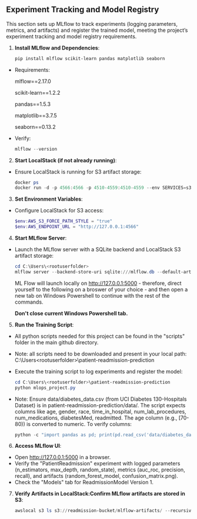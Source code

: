 ## Experiment Tracking and Model Registry

This section sets up MLflow to track experiments (logging parameters, metrics, and artifacts) and register the trained model, meeting the project’s experiment tracking and model registry requirements.

1. **Install MLflow and Dependencies**:
   ```powershell
   pip install mlflow scikit-learn pandas matplotlib seaborn
   ```
- Requirements:
  
  mlflow==2.17.0
  
  scikit-learn==1.2.2
  
  pandas==1.5.3
  
  matplotlib==3.7.5
  
  seaborn==0.13.2

- Verify:
  ```powershell
  mlflow --version
  ```

2. **Start LocalStack (if not already running)**:

- Ensure LocalStack is running for S3 artifact storage:
   ```powershell
   docker ps
   docker run -d -p 4566:4566 -p 4510-4559:4510-4559 --env SERVICES=s3,sns --env HOSTNAME_EXTERNAL=localhost --env S3_PATH_STYLE=1 localstack/localstack
   ```

3. **Set Environment Variables**:

- Configure LocalStack for S3 access:
   ```powershell
   $env:AWS_S3_FORCE_PATH_STYLE = "true"
   $env:AWS_ENDPOINT_URL = "http://127.0.0.1:4566"
   ```


4. **Start MLflow Server**:

- Launch the MLflow server with a SQLite backend and LocalStack S3 artifact storage:
   ```powershell
   cd C:\Users\<rootuserfolder>
   mlflow server --backend-store-uri sqlite:///mlflow.db --default-artifact-root s3://readmission-bucket/mlflow-artifacts --host 127.0.0.1 --port 5000
   ```
  ML Flow will launch locally on http://127.0.0.1:5000 - therefore, direct yourself to the following on a broswer of your choice - and then open a new tab on Windows Powershell to continue with the rest of the commands.

  **Don't close current Windows Powershell tab.**

5. **Run the Training Script**:

- All python scripts needed for this project can be found in the "scripts" folder in the main github directory.
- Note: all scripts need to be downloaded and present in your local path: C:\Users\<rootuserfolder>\patient-readmission-prediction
- Execute the training script to log experiments and register the model:
   ```powershell
   cd C:\Users\<rootuserfolder>\patient-readmission-prediction
   python mlops_project.py
   ```

- Note: Ensure data/diabetes_data.csv (from UCI Diabetes 130-Hospitals Dataset) is in patient-readmission-prediction/data/. The script expects columns like age, gender, race, time_in_hospital, num_lab_procedures, num_medications, diabetesMed, readmitted. The age column (e.g., [70-80)) is converted to numeric. To verify columns:
  ```powershell
  python -c "import pandas as pd; print(pd.read_csv('data/diabetes_data.csv').columns)"
  ```

6. **Access MLflow UI**:
   
- Open http://127.0.0.1:5000 in a browser.
- Verify the "PatientReadmission" experiment with logged parameters (n_estimators, max_depth, random_state), metrics (auc_roc, precision, recall), and artifacts (random_forest_model, confusion_matrix.png).
- Check the "Models" tab for ReadmissionModel Version 1.

7. **Verify Artifacts in LocalStack:Confirm MLflow artifacts are stored in S3**:
   ```powershell
   awslocal s3 ls s3://readmission-bucket/mlflow-artifacts/ --recursive
   ```
